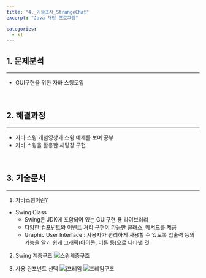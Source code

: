 ```yaml
---
title: "4._기술조사_StrangeChat"
excerpt: "Java 채팅 프로그램"

categories:
  - k1
---
```


## 1. 문제분석
---
- GUI구현을 위한 자바 스윙도입
<br>

## 2. 해결과정
---
- 자바 스윙 개념영상과 스윙 예제를 보며 공부
- 자바 스윙을 활용한 채팅창 구현
<br>

## 3. 기술문서
---
1. 자바스윙이란?
  - Swing Class
    - Swing은 JDK에 포함되어 있는 GUI구현 용 라이브러리
    - 다양한 컴포넌트와 이벤트 처리 구현이 가능한 클래스, 메서드를 제공
    - Graphic User Interface :	사용자가 편리하게 사용할 수 있도록 입출력 등의 기능을 알기 쉽게 그래픽(아이콘, 버튼 등)으로 나타낸 것
2. Swing 계층구조
![스윙계층구조](https://velog.velcdn.com/images/wg_cat/post/352d972b-ee75-45e3-8d1c-6d05b0a4f642/image.png)



3. 사용 컨포넌트 선택
![j프레임](https://velog.velcdn.com/images/wg_cat/post/923670f4-4b5b-4f0a-890f-61440c1ec9f6/image.png)
![프레임구조](https://velog.velcdn.com/images/wg_cat/post/3fc2c332-1b0a-4d70-814d-bece8f07cf27/image.png)



